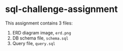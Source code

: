 # sql-challenge-assignment
This assignment contains 3 files:
1. ERD diagram image, `erd.png`
2. DB schema file, `schema.sql`
3. Query file, `query.sql`